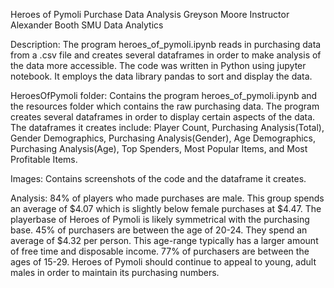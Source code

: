 Heroes of Pymoli Purchase Data Analysis
Greyson Moore
Instructor Alexander Booth
SMU Data Analytics

Description: 
The program heroes_of_pymoli.ipynb reads in purchasing data from a .csv file and creates 
several dataframes in order to make analysis of the data more accessible. The code was written in Python using 
jupyter notebook. It employs the data library pandas to sort and display the data.

HeroesOfPymoli folder:
Contains the program heroes_of_pymoli.ipynb and the resources folder which contains the raw purchasing data.
The program creates several dataframes in order to display certain aspects of the data. The dataframes it
creates include: Player Count, Purchasing Analysis(Total), Gender Demographics, Purchasing Analysis(Gender),
Age Demographics, Purchasing Analysis(Age), Top Spenders, Most Popular Items, and Most Profitable Items.

Images:
Contains screenshots of the code and the dataframe it creates.

Analysis: 84% of players who made purchases are male. This group spends an average of $4.07 which is slightly below
female purchases at $4.47. The playerbase of Heroes of Pymoli is likely symmetrical with the purchasing base. 45% of 
purchasers are between the age of 20-24. They spend an average of $4.32 per person. This age-range typically has 
a larger amount of free time and disposable income. 77% of purchasers are between the ages of 15-29. Heroes of Pymoli
should continue to appeal to young, adult males in order to maintain its purchasing numbers.
